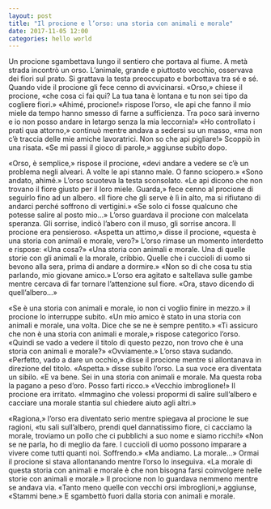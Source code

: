 ```yaml
---
layout: post
title: "Il procione e l’orso: una storia con animali e morale"
date: 2017-11-05 12:00
categories: hello world
---
```


Un procione sgambettava lungo il sentiero che portava al fiume. A metà strada incontrò un orso.
L’animale, grande e piuttosto vecchio, osservava dei fiori sul prato. Si grattava la testa preoccupato e borbottava tra sé e sé. Quando vide il procione gli fece cenno di avvicinarsi.
«Orso,» chiese il procione, «che cosa ci fai qui? La tua tana è lontana e tu non sei tipo da cogliere fiori.»
«Ahimé, procione!» rispose l’orso, «le api che fanno il mio miele da tempo hanno smesso di farne a sufficienza. Tra poco sarà inverno e io non posso andare in letargo senza la mia leccornia!»
«Ho controllato i prati qua attorno,» continuò mentre andava a sedersi su un masso, «ma non c’è traccia delle mie amiche lavoratrici. Non so che api pigliare!»
Scoppiò in una risata. «Se mi passi il gioco di parole,» aggiunse subito dopo.

«Orso, è semplice,» rispose il procione, «devi andare a vedere se c’è un problema negli alveari. A volte le api stanno male. O fanno sciopero.»
«Sono andato, ahimé.» L’orso scuoteva la testa sconsolato. «Le api dicono che non trovano il fiore giusto per il loro miele. Guarda,» fece cenno al procione di seguirlo fino ad un albero. «Il fiore che gli serve è lì in alto, ma si rifiutano di andarci perché soffrono di vertigini.»
«Se solo ci fosse qualcuno che potesse salire al posto mio…» L’orso guardava il procione con malcelata speranza. Gli sorrise, indicò l’abero con il muso, gli sorrise ancora. Il procione era pensieroso.
«Aspetta un attimo,» disse il procione, «questa è una storia con animali e morale, vero?»
L’orso rimase un momento interdetto e rispose: «Una cosa?»
«Una storia con animali e morale. Una di quelle storie con gli animali e la morale, cribbio. Quelle che i cuccioli di uomo si bevono alla sera, prima di andare a dormire.»
«Non so di che cosa tu stia parlando, mio giovane amico.» L’orso era agitato e saltellava sulle gambe mentre cercava di far tornare l’attenzione sul fiore. «Ora, stavo dicendo di quell’albero…»

«Se è una storia con animali e morale, io non ci voglio finire in mezzo.» il procione lo interruppe subito. «Un mio amico è stato in una storia con animali e morale, una volta. Dice che se ne è sempre pentito.»
«Ti assicuro che non è una storia con animali e morale,» rispose categorico l’orso.
«Quindi se vado a vedere il titolo di questo pezzo, non trovo che è una storia con animali e morale?»
«Ovviamente.» L’orso stava sudando.
«Perfetto, vado a dare un occhio,» disse il procione mentre si allontanava in direzione del titolo.
«Aspetta.» disse subito l’orso. La sua voce era diventata un sibilo. «E va bene. Sei in una storia con animali e morale. Ma questa roba la pagano a peso d’oro. Posso farti ricco.»
«Vecchio imbroglione!» Il procione era irritato. «Immagino che volessi propormi di salire sull’albero e cacciare una morale stantia sul chiedere aiuto agli altri.»

«Ragiona,» l’orso era diventato serio mentre spiegava al procione le sue ragioni, «tu sali sull’albero, prendi quel dannatissimo fiore, ci cacciamo la morale, troviamo un pollo che ci pubblichi a suo nome e siamo ricchi!»
«Non se ne parla, ho di meglio da fare. I cuccioli di uomo possono imparare a vivere come tutti quanti noi. Soffrendo.»
«Ma andiamo. La morale…» Ormai il procione si stava allontanando mentre l’orso lo inseguiva.
«La morale di questa storia con animali e morale è che non bisogna farsi coinvolgere nelle storie con animali e morale.» Il procione non lo guardava nemmeno mentre se andava via. «Tanto meno quelle con vecchi orsi imbroglioni,» aggiunse, «Stammi bene.»
E sgambettò fuori dalla storia con animali e morale.
